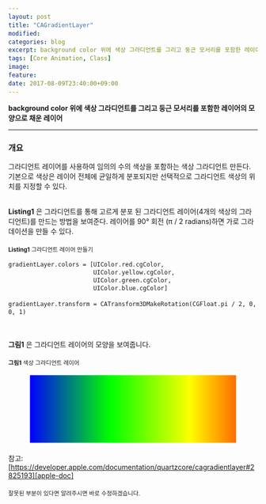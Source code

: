 ```yaml
---
layout: post
title: "CAGradientLayer"
modified:
categories: blog
excerpt: background color 위에 색상 그라디언트를 그리고 둥근 모서리를 포함한 레이어의 모양으로 채운 레이어
tags: [Core Animation, Class]
image:
feature:
date: 2017-08-09T23:40:00+09:00
---
```


**background color 위에 색상 그라디언트를 그리고 둥근 모서리를 포함한 레이어의 모양으로 채운 레이어**

---

### 개요
그라디언트 레이어를 사용하여 임의의 수의 색상을 포함하는 색상 그라디언트 만든다. 기본으로 색상은 레이어 전체에 균일하게 분포되지만 선택적으로 그라디언트 색상의 위치를 지정할 수 있다. 
<br><br>

**Listing1** 은 그라디언트를 통해 고르게 분포 된 그라디언트 레이어(4개의 색상의 그라디언트)를 만드는 방법을 보여준다. 레이어를 90° 회전 (π / 2 radians)하면 가로 그라데이션을 만들 수 있다.

<sub>**Listing1** 그라디언트 레이어 만들기</sub>
```objc
gradientLayer.colors = [UIColor.red.cgColor,
                        UIColor.yellow.cgColor,
                        UIColor.green.cgColor,
                        UIColor.blue.cgColor]
     
gradientLayer.transform = CATransform3DMakeRotation(CGFloat.pi / 2, 0, 0, 1)
```

<br><br>
**그림1** 은 그라디언트 레이어의 모양을 보여줍니다.

<sub>**그림1** 색상 그라디언트 레이어</sub>
<figure>
	<img src="/images/colorGradientLayer.png" alt="core ML을 사용하여 앱에 적용 시키는 이미지">
</figure>

참고: [https://developer.apple.com/documentation/quartzcore/cagradientlayer#2825193][apple-doc]

<sub>잘못된 부분이 있다면 알려주시면 바로 수정하겠습니다.</sub>

[apple-doc]: https://developer.apple.com/documentation/quartzcore/cagradientlayer#2825193